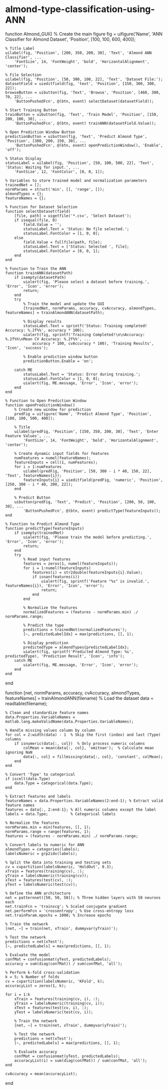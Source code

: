# almond-type-classification-using-ANN
function Almond_GUI()
    % Create the main figure
    fig = uifigure('Name', 'ANN Classifier for Almond Dataset', 'Position', [100, 100, 600, 400]);

    % Title Label
    uilabel(fig, 'Position', [200, 350, 200, 30], 'Text', 'Almond ANN Classifier', ...
        'FontSize', 14, 'FontWeight', 'bold', 'HorizontalAlignment', 'center');

    % File Selection
    uilabel(fig, 'Position', [50, 300, 100, 22], 'Text', 'Dataset File:');
    datasetField = uieditfield(fig, 'text', 'Position', [150, 300, 300, 22]);
    browseButton = uibutton(fig, 'Text', 'Browse', 'Position', [460, 300, 70, 22], ...
        'ButtonPushedFcn', @(btn, event) selectDataset(datasetField));

    % Start Training Button
    trainButton = uibutton(fig, 'Text', 'Train Model', 'Position', [150, 200, 100, 30], ...
        'ButtonPushedFcn', @(btn, event) trainANN(datasetField.Value));

    % Open Prediction Window Button
    predictionButton = uibutton(fig, 'Text', 'Predict Almond Type', 'Position', [300, 200, 150, 30], ...
        'ButtonPushedFcn', @(btn, event) openPredictionWindow(), 'Enable', 'off');

    % Status Display
    statusLabel = uilabel(fig, 'Position', [50, 100, 500, 22], 'Text', 'Status: Waiting for input.', ...
        'FontSize', 12, 'FontColor', [0, 0, 1]);

    % Variables to store trained model and normalization parameters
    trainedNet = [];
    normParams = struct('min', [], 'range', []);
    almondTypes = {};
    featureNames = {};

    % Function for Dataset Selection
    function selectDataset(field)
        [file, path] = uigetfile('*.csv', 'Select Dataset');
        if isequal(file, 0)
            field.Value = '';
            statusLabel.Text = 'Status: No file selected.';
            statusLabel.FontColor = [1, 0, 0];
        else
            field.Value = fullfile(path, file);
            statusLabel.Text = ['Status: Selected ', file];
            statusLabel.FontColor = [0, 0, 1];
        end
    end

    % Function to Train the ANN
    function trainANN(datasetPath)
        if isempty(datasetPath)
            uialert(fig, 'Please select a dataset before training.', 'Error', 'Icon', 'error');
            return;
        end
        try
            % Train the model and update the GUI
            [trainedNet, normParams, accuracy, cvAccuracy, almondTypes, featureNames] = trainAlmondANN(datasetPath);

            % Display results
            statusLabel.Text = sprintf('Status: Training completed! Accuracy: %.2f%%', accuracy * 100);
            uialert(fig, sprintf('Training Completed!\n\nAccuracy: %.2f%%\nMean CV Accuracy: %.2f%%', ...
                accuracy * 100, cvAccuracy * 100), 'Training Results', 'Icon', 'success');

            % Enable prediction window button
            predictionButton.Enable = 'on';

        catch ME
            statusLabel.Text = 'Status: Error during training.';
            statusLabel.FontColor = [1, 0, 0];
            uialert(fig, ME.message, 'Error', 'Icon', 'error');
        end
    end

    % Function to Open Prediction Window
    function openPredictionWindow()
        % Create new window for prediction
        predFig = uifigure('Name', 'Predict Almond Type', 'Position', [100, 100, 500, 400]);

        % Title
        uilabel(predFig, 'Position', [150, 350, 200, 30], 'Text', 'Enter Feature Values', ...
            'FontSize', 14, 'FontWeight', 'bold', 'HorizontalAlignment', 'center');

        % Create dynamic input fields for features
        numFeatures = numel(featureNames);
        featureInputs = cell(1, numFeatures);
        for i = 1:numFeatures
            uilabel(predFig, 'Position', [50, 300 - i * 40, 150, 22], 'Text', featureNames{i});
            featureInputs{i} = uieditfield(predFig, 'numeric', 'Position', [250, 300 - i * 40, 200, 22]);
        end

        % Predict Button
        uibutton(predFig, 'Text', 'Predict', 'Position', [200, 50, 100, 30], ...
            'ButtonPushedFcn', @(btn, event) predictType(featureInputs));
    end

    % Function to Predict Almond Type
    function predictType(featureInputs)
        if isempty(trainedNet)
            uialert(fig, 'Please train the model before predicting.', 'Error', 'Icon', 'error');
            return;
        end
        try
            % Read input features
            features = zeros(1, numel(featureInputs));
            for i = 1:numel(featureInputs)
                features(i) = str2double(featureInputs{i}.Value);
                if isnan(features(i))
                    uialert(fig, sprintf('Feature "%s" is invalid.', featureNames{i}), 'Error', 'Icon', 'error');
                    return;
                end
            end

            % Normalize the features
            normalizedFeatures = (features - normParams.min) ./ normParams.range;

            % Predict the type
            predictions = trainedNet(normalizedFeatures');
            [~, predictedLabelIdx] = max(predictions, [], 1);

            % Display prediction
            predictedType = almondTypes{predictedLabelIdx};
            uialert(fig, sprintf('Predicted Almond Type: %s', predictedType), 'Prediction Result', 'Icon', 'info');
        catch ME
            uialert(fig, ME.message, 'Error', 'Icon', 'error');
        end
    end
end

function [net, normParams, accuracy, cvAccuracy, almondTypes, featureNames] = trainAlmondANN(filename)
    % Load the dataset
    data = readtable(filename);

    % Clean and standardize feature names
    data.Properties.VariableNames = matlab.lang.makeValidName(data.Properties.VariableNames);

    % Handle missing values column by column
    for col = 2:width(data) - 1  % Skip the first (index) and last (Type) columns
        if isnumeric(data{:, col})  % Only process numeric columns
            colMean = mean(data{:, col}, 'omitnan');  % Calculate mean ignoring NaN
            data{:, col} = fillmissing(data{:, col}, 'constant', colMean);
        end
    end

    % Convert 'Type' to categorical
    if iscell(data.Type)
        data.Type = categorical(data.Type);
    end

    % Extract features and labels
    featureNames = data.Properties.VariableNames(2:end-1); % Extract valid feature names
    features = data{:, 2:end-1}; % All numeric columns except the label
    labels = data.Type;          % Categorical labels

    % Normalize the features
    normParams.min = min(features, [], 1);
    normParams.range = range(features, 1);
    features = (features - normParams.min) ./ normParams.range;

    % Convert labels to numeric for ANN
    almondTypes = categories(labels);
    labelsNumeric = grp2idx(labels);

    % Split the data into training and testing sets
    cv = cvpartition(labelsNumeric, 'HoldOut', 0.3);
    xTrain = features(training(cv), :);
    yTrain = labelsNumeric(training(cv));
    xTest = features(test(cv), :);
    yTest = labelsNumeric(test(cv));

    % Define the ANN architecture
    net = patternnet([50, 50, 50]); % Three hidden layers with 50 neurons each
    net.trainFcn = 'trainscg'; % Scaled conjugate gradient
    net.performFcn = 'crossentropy'; % Use cross-entropy loss
    net.trainParam.epochs = 1000; % Increase epochs

    % Train the network
    [net, ~] = train(net, xTrain', dummyvar(yTrain)');

    % Test the network
    predictions = net(xTest');
    [~, predictedLabels] = max(predictions, [], 1);

    % Evaluate the model
    confMat = confusionmat(yTest, predictedLabels);
    accuracy = sum(diag(confMat)) / sum(confMat, 'all');

    % Perform k-fold cross-validation
    k = 5; % Number of folds
    cv = cvpartition(labelsNumeric, 'KFold', k);
    accuracyList = zeros(1, k);

    for i = 1:k
        xTrain = features(training(cv, i), :);
        yTrain = labelsNumeric(training(cv, i));
        xTest = features(test(cv, i), :);
        yTest = labelsNumeric(test(cv, i));

        % Train the network
        [net, ~] = train(net, xTrain', dummyvar(yTrain)');

        % Test the network
        predictions = net(xTest');
        [~, predictedLabels] = max(predictions, [], 1);

        % Evaluate accuracy
        confMat = confusionmat(yTest, predictedLabels);
        accuracyList(i) = sum(diag(confMat)) / sum(confMat, 'all');
    end

    cvAccuracy = mean(accuracyList);
end
